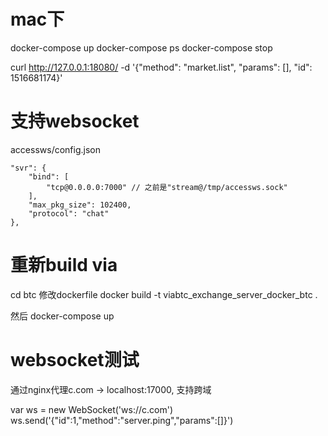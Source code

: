 # mac下 

docker-compose up
docker-compose ps
docker-compose stop

curl  http://127.0.0.1:18080/ -d '{"method": "market.list", "params": [], "id": 1516681174}'

# 支持websocket
accessws/config.json
```
"svr": {
    "bind": [
        "tcp@0.0.0.0:7000" // 之前是"stream@/tmp/accessws.sock"
    ],
    "max_pkg_size": 102400,
    "protocol": "chat"
},
```

# 重新build via

cd btc
修改dockerfile
docker build -t viabtc_exchange_server_docker_btc .

然后
docker-compose up

# websocket测试

通过nginx代理c.com -> localhost:17000, 支持跨域

var ws = new WebSocket('ws://c.com')
ws.send('{"id":1,"method":"server.ping","params":[]}')

